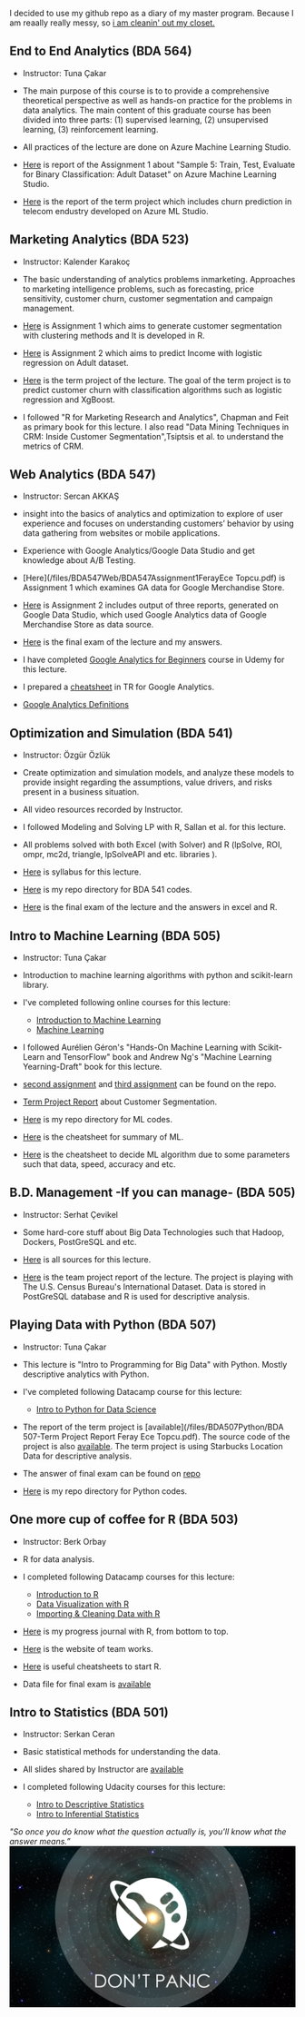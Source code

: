 I decided to use my github repo as a diary of my master program. Because I am reaally really messy, so [i am cleanin' out my closet.](https://www.youtube.com/watch?v=RQ9_TKayu9s) 

## End to End Analytics (BDA 564)

+ Instructor: Tuna Çakar

+ The main purpose of this course is to to provide a comprehensive theoretical perspective as well as hands-on practice for the problems in data analytics. The main content of this graduate course has been divided into three parts: (1) supervised learning, (2) unsupervised learning, (3) reinforcement learning.

+ All practices of the lecture are done on Azure Machine Learning Studio. 

+ [Here](/files/BDA564EndtoEnd/BDA564Assignment1.pdf) is report of the Assignment 1 about "Sample 5: Train, Test, Evaluate for Binary Classification: Adult Dataset" on Azure Machine Learning Studio.

+ [Here](/files/BDA564EndtoEnd/BDA564TermProject.pdf) is the report of the term project which includes churn prediction in telecom endustry developed on Azure ML Studio. 


## Marketing Analytics (BDA 523)

+ Instructor: Kalender Karakoç 

+ The basic understanding of analytics problems inmarketing. Approaches to marketing intelligence problems, such as forecasting, price sensitivity, customer churn, customer segmentation and campaign management.

+ [Here](/files/BDA523Marketing/Assignment1.html) is Assignment 1 which aims to generate customer segmentation with clustering methods and It is developed in R. 

+ [Here](/files/BDA523Marketing/Assignment2.html) is Assignment 2 which aims to predict Income with logistic regression on Adult dataset.

+ [Here](/files/BDA523Marketing/20180523_Marketing_Final.html) is the term project of the lecture. The goal of the term project is to predict customer churn with classification algorithms such as logistic regression and XgBoost. 

+ I followed "R for Marketing Research and Analytics", Chapman and Feit  as primary book for this lecture. I also read "Data Mining Techniques in CRM: Inside Customer Segmentation",Tsiptsis et al. to understand the metrics of CRM. 


## Web Analytics (BDA 547)

+ Instructor: Sercan AKKAŞ 

+ insight into the basics of analytics and optimization to explore of user experience and focuses on understanding customers’ behavior by using data gathering from websites or mobile applications. 

+ Experience with Google Analytics/Google Data Studio and get knowledge about A/B Testing.

+ [Here](/files/BDA547Web/BDA547Assignment1FerayEce Topcu.pdf) is Assignment 1 which examines GA data for Google Merchandise Store. 

+ [Here](/files/BDA547Web/BDA547Assignment2FerayEceTopcu.pdf) is Assignment 2 includes output of three reports, generated on Google Data Studio, which used Google Analytics data of Google Merchandise Store as data source.

+ [Here](files/BDA547Web/ExamFerayEceTopcu.pdf) is the final exam of the lecture and my answers. 

+ I have completed [Google Analytics for Beginners](https://www.udemy.com/google-analytics-insights/learn/v4/overview) course in Udemy for this lecture.

+ I prepared a [cheatsheet](/files/BDA547Web/GanalyticsforBeginners.pdf) in TR for Google Analytics.  

+ [Google Analytics Definitions](http://www.analyticsmarket.com/blog/google-analytics-definitions)

## Optimization and Simulation (BDA 541)

+ Instructor: Özgür Özlük

+ Create optimization and simulation models, and analyze these models to provide insight regarding the assumptions, value drivers, and risks present in a business situation.

+ All video resources recorded by Instructor.

+ I followed Modeling and Solving LP with R, Sallan et al. for this lecture.

+ All problems solved with both Excel (with Solver) and R (lpSolve, ROI, ompr, mc2d, triangle, lpSolveAPI and etc. libraries ).  

+ [Here](/files/BDA541Opt/BDA541Syllabus.pdf) is syllabus for this lecture.

+ [Here](https://github.com/ferayece/BDA/tree/master/files/BDA541Opt/codes) is my repo directory for BDA 541 codes.

+ [Here](/files/BDA541Opt/final/) is the final exam of the lecture and the answers in excel and R.


## Intro to Machine Learning (BDA 505)

+ Instructor: Tuna Çakar

+ Introduction to machine learning algorithms with python and scikit-learn library. 

+ I've completed following online courses for this lecture:

    - [Introduction to Machine Learning](https://classroom.udacity.com/courses/ud120)
    - [Machine Learning](https://classroom.udacity.com/courses/ud262)

+ I followed Aurélien Géron's "Hands-On Machine Learning with Scikit-Learn and TensorFlow" book and Andrew Ng's "Machine Learning Yearning-Draft" book for this lecture. 

+ [second assignment](/files/BDA502ML/BDA_502_Assignment2_FerayEceTopcu.pdf) and [third assignment](/files/BDA502ML/BDA_502_Assignment3_FerayEceTopcu.pdf) can be found on the repo.  

+ [Term Project Report](/files/BDA502ML/TermProject.pdf) about Customer Segmentation. 

+ [Here](https://github.com/ferayece/BDA/tree/master/files/BDA502ML/codes) is my repo directory for ML codes.

+ [Here](/files/BDA502ML/ML_Algos_Cheatsheet.jpg) is the cheatsheet for summary of ML. 

+ [Here](https://github.com/ferayece/BDA/blob/master/files/BDA502ML/ML_Cheatsheet1.png) is the cheatsheet to decide ML algorithm due to some parameters such that data, speed, accuracy and etc. 


## B.D. Management -If you can manage- (BDA 505)

+ Instructor: Serhat Çevikel

+ Some hard-core stuff about Big Data Technologies such that Hadoop, Dockers, PostGreSQL and etc. 

+ [Here](/files/BDA505/) is all sources for this lecture.

+ [Here](/files/BDA505/20180105_International_2.html) is the team project report of the lecture. The project is playing with  The U.S. Census Bureau's International Dataset. Data is stored in PostGreSQL database and R is used for descriptive analysis.


## Playing Data with Python (BDA 507)

+ Instructor: Tuna Çakar

+ This lecture is "Intro to Programming for Big Data" with Python. Mostly descriptive analytics with Python.

+ I've completed following Datacamp course for this lecture:

  - [Intro to Python for Data Science](https://www.datacamp.com/courses/intro-to-python-for-data-science) 

+ The report of the term project is [available](/files/BDA507Python/BDA 507-Term Project Report Feray Ece Topcu.pdf). The source code of the project is also [available](/files/BDA507Python/starbucks_term_project.py). The term project is using Starbucks Location Data for descriptive analysis. 

+ The answer of final exam can be found on [repo](/files/BDA507Python/Final_Exam.py)

+ [Here](https://github.com/ferayece/BDA/tree/master/files/BDA507Python) is my repo directory for Python codes.


## One more cup of coffee for R (BDA 503)

+ Instructor: Berk Orbay

+ R for data analysis.

+ I completed following Datacamp courses for this lecture:

  - [Introduction to R](https://www.datacamp.com/courses/free-introduction-to-r)
  - [Data Visualization with R](https://www.datacamp.com/tracks/data-visualization-with-r)
  - [Importing & Cleaning Data with R](https://www.datacamp.com/tracks/importing-cleaning-data-with-r)

+ [Here](https://mef-bda503.github.io/pj-ferayece/) is my progress journal with R, from bottom to top. 

+ [Here](https://mef-bda503.github.io/gpj-datamunglers-2/) is the website of team works. 

+ [Here](https://github.com/ferayece/BDA/tree/master/BDA503R/Cheatsheets/) is useful cheatsheets to start R. 

+ Data file for final exam is [available](/files/BDA503R/mainData.RData)

## Intro to Statistics (BDA 501)

+ Instructor: Serkan Ceran

+ Basic statistical methods for understanding the data.

+ All slides shared by Instructor are [available](https://github.com/ferayece/BDA/tree/master/files/BDA501/all_slides/) 

+ I completed following Udacity courses for this lecture:

  - [Intro to Descriptive Statistics](https://classroom.udacity.com/courses/ud827)
  - [Intro to Inferential Statistics](https://classroom.udacity.com/courses/ud201)
      


*"So once you do know what the question actually is, you'll know what the answer means.”* 
![image](dontpanic.jpg)
